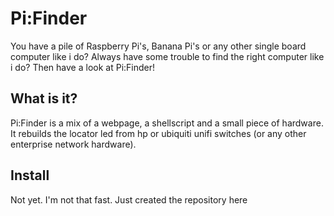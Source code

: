 # Pi:Finder
You have a pile of Raspberry Pi's, Banana Pi's or any other single board computer like i do? Always have some trouble to find the right computer like i do? Then have a look at Pi:Finder!

## What is it?
Pi:Finder is a mix of a webpage, a shellscript and a small piece of hardware. It rebuilds the locator led from hp or ubiquiti unifi switches (or any other enterprise network hardware).

## Install
Not yet. I'm not that fast. Just created the repository here
